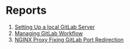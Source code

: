 # Reports

1. [Setting Up a local GitLab Server](01-setting_up_gitlab.md)
1. [Managing GitLab Workflow](gitlab_workflow.md)
1. [NGINX Proxy Fixing GitLab Port Redirection](nxginx_proxy.md)
